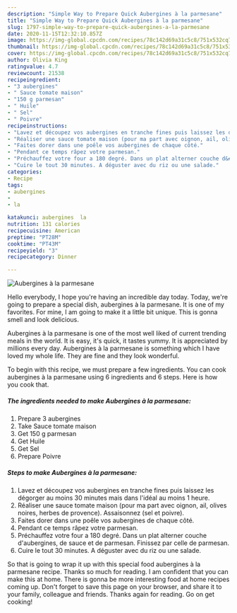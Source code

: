 ```yaml
---
description: "Simple Way to Prepare Quick Aubergines à la parmesane"
title: "Simple Way to Prepare Quick Aubergines à la parmesane"
slug: 1797-simple-way-to-prepare-quick-aubergines-a-la-parmesane
date: 2020-11-15T12:32:10.857Z
image: https://img-global.cpcdn.com/recipes/78c142d69a31c5c8/751x532cq70/aubergines-a-la-parmesane-photo-principale-de-la-recette.jpg
thumbnail: https://img-global.cpcdn.com/recipes/78c142d69a31c5c8/751x532cq70/aubergines-a-la-parmesane-photo-principale-de-la-recette.jpg
cover: https://img-global.cpcdn.com/recipes/78c142d69a31c5c8/751x532cq70/aubergines-a-la-parmesane-photo-principale-de-la-recette.jpg
author: Olivia King
ratingvalue: 4.7
reviewcount: 21538
recipeingredient:
- "3 aubergines"
- " Sauce tomate maison"
- "150 g parmesan"
- " Huile"
- " Sel"
- " Poivre"
recipeinstructions:
- "Lavez et découpez vos aubergines en tranche fines puis laissez les dégorger au moins 30 minutes mais dans l&#39;idéal au moins 1 heure."
- "Réaliser une sauce tomate maison (pour ma part avec oignon, ail, olives noires, herbes de provence). Assaisonnez (sel et poivre)."
- "Faites dorer dans une poêle vos aubergines de chaque côté."
- "Pendant ce temps râpez votre parmesan."
- "Préchauffez votre four a 180 degré. Dans un plat alterner couche d&#39;aubergines, de sauce et de parmesan. Finissez par celle de parmesan."
- "Cuire le tout 30 minutes. A déguster avec du riz ou une salade."
categories:
- Recipe
tags:
- aubergines
- 
- la

katakunci: aubergines  la 
nutrition: 131 calories
recipecuisine: American
preptime: "PT28M"
cooktime: "PT43M"
recipeyield: "3"
recipecategory: Dinner

---
```



![Aubergines à la parmesane](https://img-global.cpcdn.com/recipes/78c142d69a31c5c8/751x532cq70/aubergines-a-la-parmesane-photo-principale-de-la-recette.jpg)

Hello everybody, I hope you're having an incredible day today. Today, we're going to prepare a special dish, aubergines à la parmesane. It is one of my favorites. For mine, I am going to make it a little bit unique. This is gonna smell and look delicious.



Aubergines à la parmesane is one of the most well liked of current trending meals in the world. It is easy, it's quick, it tastes yummy. It is appreciated by millions every day. Aubergines à la parmesane is something which I have loved my whole life. They are fine and they look wonderful.


To begin with this recipe, we must prepare a few ingredients. You can cook aubergines à la parmesane using 6 ingredients and 6 steps. Here is how you cook that.

<!--inarticleads1-->

##### The ingredients needed to make Aubergines à la parmesane:

1. Prepare 3 aubergines
1. Take  Sauce tomate maison
1. Get 150 g parmesan
1. Get  Huile
1. Get  Sel
1. Prepare  Poivre




<!--inarticleads2-->

##### Steps to make Aubergines à la parmesane:

1. Lavez et découpez vos aubergines en tranche fines puis laissez les dégorger au moins 30 minutes mais dans l&#39;idéal au moins 1 heure.
1. Réaliser une sauce tomate maison (pour ma part avec oignon, ail, olives noires, herbes de provence). Assaisonnez (sel et poivre).
1. Faites dorer dans une poêle vos aubergines de chaque côté.
1. Pendant ce temps râpez votre parmesan.
1. Préchauffez votre four a 180 degré. Dans un plat alterner couche d&#39;aubergines, de sauce et de parmesan. Finissez par celle de parmesan.
1. Cuire le tout 30 minutes. A déguster avec du riz ou une salade.




So that is going to wrap it up with this special food aubergines à la parmesane recipe. Thanks so much for reading. I am confident that you can make this at home. There is gonna be more interesting food at home recipes coming up. Don't forget to save this page on your browser, and share it to your family, colleague and friends. Thanks again for reading. Go on get cooking!
